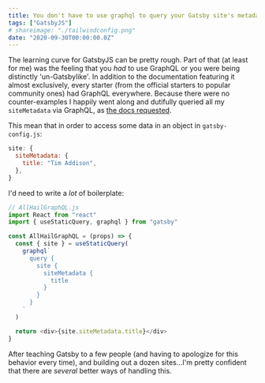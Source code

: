 ```yaml
---
title: You don't have to use graphql to query your Gatsby site's metadata
tags: ["GatsbyJS"]
# shareimage: "./tailwindconfig.png"
date: "2020-09-30T00:00:00.0Z"
---
```


The learning curve for GatsbyJS can be pretty rough. Part of that (at least for me) was the feeling that you _had_ to use GraphQL or you were being distinctly 'un-Gatsbylike'. In addition to the documentation featuring it almost exclusively, every starter (from the official starters to popular community ones) had GraphQL everywhere. Because there were no counter-examples I happily went along and dutifully queried all my `siteMetadata` via GraphQL, as [the docs requested].

This mean that in order to access some data in an object in `gatsby-config.js`:

```javascript
site: {
  siteMetadata: {
    title: "Tim Addison",
  },
}
```

I'd need to write a _lot_ of boilerplate:

```javascript
// AllHailGraphQL.js
import React from "react"
import { useStaticQuery, graphql } from "gatsby"

const AllHailGraphQL = (props) => {
  const { site } = useStaticQuery(
    graphql`
      query {
        site {
          siteMetadata {
            title
          }
        }
      }
    `
  )

  return <div>{site.siteMetadata.title}</div>
}
```

After teaching Gatsby to a few people (and having to apologize for this behavior every time), and building out a dozen sites...I'm pretty confident that there are _several_ better ways of handling this.

[the docs requested]: https://www.gatsbyjs.com/docs/gatsby-config/#sitemetadata
[jared palmer's feelings on gatsby]: https://jaredpalmer.com/gatsby-vs-nextjs
